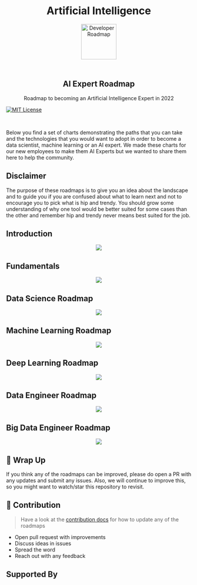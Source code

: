 <div align = "center">
<h1> Artificial Intelligence</h1>
</div>

<p align="center">
    <img src="https://uploads-ssl.webflow.com/58e6a2b25c28230d367487ad/5c32232ecb585fcc5c4645e1_icon_machine-learning.svg" alt="Developer Roadmap" width="96" height="96">
  </a>
  <h2 align="center"><br>AI Expert Roadmap</h2>
  <p align="center">Roadmap to becoming an Artificial Intelligence Expert in 2022</p>
  <p align="center">
      
<a href="https://opensource.org/licenses/MIT/" target="_blank"><img alt="MIT License" src="https://img.shields.io/badge/License-MIT-blue.svg" style="display: inherit;"/></a>
  </p>
  <br>
</p>

Below you find a set of charts demonstrating the paths that you can take and the technologies that you would want to adopt in order to become a data scientist, machine learning or an AI expert. We made these charts for our new employees to make them AI Experts but we wanted to share them here to help the community.

## Disclaimer

The purpose of these roadmaps is to give you an idea about the landscape and to guide you if you are confused about what to learn next and not to encourage you to pick what is hip and trendy. You should grow some understanding of why one tool would be better suited for some cases than the other and remember hip and trendy never means best suited for the job.

## Introduction

<p align="center">
      <img src="./images/intro.svg"/>
  </a>
</p>

## Fundamentals

<p align="center">
      <img src="./images/fundamentals.svg"/>
  </a>
</p>

## Data Science Roadmap

<p align="center">
      <img src="./images/datascience.svg"/>
  </a>
</p>

## Machine Learning Roadmap

<p align="center">
      <img src="./images/machine_learning.svg"/>
  </a>
</p>

## Deep Learning Roadmap

<p align="center">
      <img src="./images/deep_learning.svg"/>
  </a>
</p>

## Data Engineer Roadmap

<p align="center">
      <img src="./images/data_engineer.svg"/>
  </a>
</p>

## Big Data Engineer Roadmap

<p align="center">
      <img src="./images/big_data_engineer.svg"/>
  </a>
</p>

## 🚦 Wrap Up

If you think any of the roadmaps can be improved, please do open a PR with any updates and submit any issues. Also, we will continue to improve this, so you might want to watch/star this repository to revisit.

## 🙌 Contribution

> Have a look at the [contribution docs](./contributing.md) for how to update any of the roadmaps

* Open pull request with improvements
* Discuss ideas in issues
* Spread the word
* Reach out with any feedback

## Supported By

<a href="https://www.linkedin.com/in/visheshrawal"> </a>
